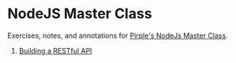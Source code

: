 # NodeJS Master Class

Exercises, notes, and annotations for [Pirple's NodeJs Master Class](https://pirple.thinkific.com/courses/the-nodejs-master-class).

1. [Building a RESTful API](./01-building-a-restful-api)
